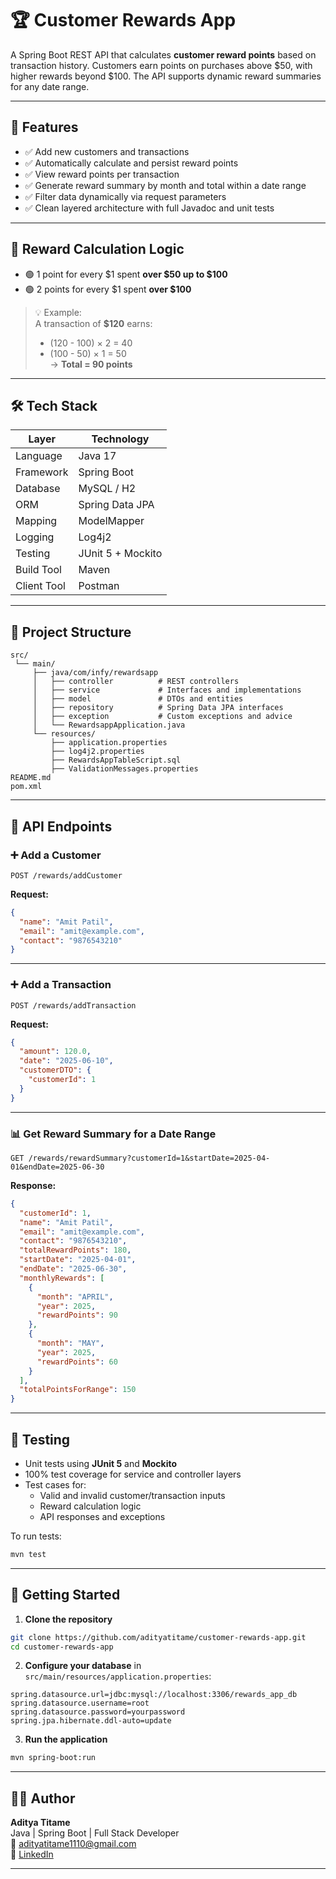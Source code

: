 # 🏆 Customer Rewards App

A Spring Boot REST API that calculates **customer reward points** based on transaction history. Customers earn points on purchases above $50, with higher rewards beyond $100. The API supports dynamic reward summaries for any date range.

---

## 🚀 Features

- ✅ Add new customers and transactions
- ✅ Automatically calculate and persist reward points
- ✅ View reward points per transaction
- ✅ Generate reward summary by month and total within a date range
- ✅ Filter data dynamically via request parameters
- ✅ Clean layered architecture with full Javadoc and unit tests

---

## 🧮 Reward Calculation Logic

- 🟢 1 point for every $1 spent **over $50 up to $100**
- 🟢 2 points for every $1 spent **over $100**

> 💡 Example:  
> A transaction of **$120** earns:  
> - (120 - 100) × 2 = 40  
> - (100 - 50) × 1 = 50  
> → **Total = 90 points**

---

## 🛠 Tech Stack

| Layer       | Technology          |
|-------------|---------------------|
| Language    | Java 17             |
| Framework   | Spring Boot         |
| Database    | MySQL / H2          |
| ORM         | Spring Data JPA     |
| Mapping     | ModelMapper         |
| Logging     | Log4j2              |
| Testing     | JUnit 5 + Mockito   |
| Build Tool  | Maven               |
| Client Tool | Postman             |

---

## 📁 Project Structure

```
src/
 └── main/
     ├── java/com/infy/rewardsapp
     │   ├── controller          # REST controllers
     │   ├── service             # Interfaces and implementations
     │   ├── model               # DTOs and entities
     │   ├── repository          # Spring Data JPA interfaces
     │   ├── exception           # Custom exceptions and advice
     │   └── RewardsappApplication.java
     └── resources/
         ├── application.properties
         ├── log4j2.properties
         ├── RewardsAppTableScript.sql
         ├── ValidationMessages.properties
README.md
pom.xml
```

---

## 📡 API Endpoints

### ➕ Add a Customer
```
POST /rewards/addCustomer
```
**Request:**
```json
{
  "name": "Amit Patil",
  "email": "amit@example.com",
  "contact": "9876543210"
}
```

---

### ➕ Add a Transaction
```
POST /rewards/addTransaction
```
**Request:**
```json
{
  "amount": 120.0,
  "date": "2025-06-10",
  "customerDTO": {
    "customerId": 1
  }
}
```

---

### 📊 Get Reward Summary for a Date Range
```
GET /rewards/rewardSummary?customerId=1&startDate=2025-04-01&endDate=2025-06-30
```
**Response:**
```json
{
  "customerId": 1,
  "name": "Amit Patil",
  "email": "amit@example.com",
  "contact": "9876543210",
  "totalRewardPoints": 180,
  "startDate": "2025-04-01",
  "endDate": "2025-06-30",
  "monthlyRewards": [
    {
      "month": "APRIL",
      "year": 2025,
      "rewardPoints": 90
    },
    {
      "month": "MAY",
      "year": 2025,
      "rewardPoints": 60
    }
  ],
  "totalPointsForRange": 150
}
```

---

## 🧪 Testing

- Unit tests using **JUnit 5** and **Mockito**
- 100% test coverage for service and controller layers
- Test cases for:
  - Valid and invalid customer/transaction inputs
  - Reward calculation logic
  - API responses and exceptions

To run tests:
```bash
mvn test
```

---

## 🏁 Getting Started

1. **Clone the repository**
```bash
git clone https://github.com/adityatitame/customer-rewards-app.git
cd customer-rewards-app
```

2. **Configure your database** in `src/main/resources/application.properties`:
```properties
spring.datasource.url=jdbc:mysql://localhost:3306/rewards_app_db
spring.datasource.username=root
spring.datasource.password=yourpassword
spring.jpa.hibernate.ddl-auto=update
```

3. **Run the application**
```bash
mvn spring-boot:run
```

---

## 👨‍💻 Author

**Aditya Titame**  
Java | Spring Boot | Full Stack Developer  
📧 adityatitame1110@gmail.com  
🔗 [LinkedIn](https://www.linkedin.com/in/adityatitame1110)

---